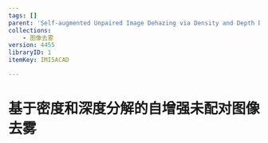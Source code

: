```yaml
---
tags: []
parent: 'Self-augmented Unpaired Image Dehazing via Density and Depth Decomposition'
collections:
    - 图像去雾
version: 4455
libraryID: 1
itemKey: IMI5ACAD

---
```

# 基于密度和深度分解的自增强未配对图像去雾
